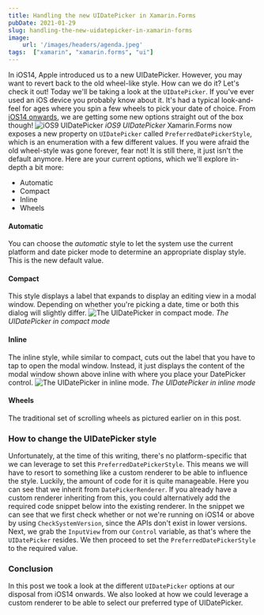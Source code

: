 ```yaml
---
title: Handling the new UIDatePicker in Xamarin.Forms
pubDate: 2021-01-29
slug: handling-the-new-uidatepicker-in-xamarin-forms
image: 
    url: '/images/headers/agenda.jpeg'
tags:  ["xamarin", "xamarin.forms", "ui"]
---
```

In iOS14, Apple introduced us to a new UIDatePicker. However, you may want to revert back to the old wheel-like style. How can we do it? Let's check it out!
Today we'll be taking a look at the `UIDatePicker`. If you've ever used an iOS device you probably know about it. It's had a typical look-and-feel for ages where you spin a few wheels to pick your date of choice. From [iOS14 onwards](https://developer.apple.com/documentation/swiftui/datepickerstyle), we are getting some new options straight out of the box though!
![iOS9 UIDatePicker](https://3.bp.blogspot.com/-k8aC-bniLR0/VvYrwbR4msI/AAAAAAAAAXU/HaG7JmBszPUpYbTm8hrCreaVi6ET74bSg/s1600/Screen%2BShot%2B2016-03-26%2Bat%2B11.56.32%2BAM.png)
*iOS9 UIDatePicker*
Xamarin.Forms now exposes a new property on `UIDatePicker` called `PreferredDatePickerStyle`, which is an enumeration with a few different values. If you were afraid the old wheel-style was gone forever, fear not! It is still there, it just isn't the default anymore. Here are your current options, which we'll explore in-depth a bit more:
*   Automatic
*   Compact
*   Inline
*   Wheels
#### Automatic
You can choose the _automatic_ style to let the system use the current platform and date picker mode to determine an appropriate display style. This is the new default value.
#### Compact
This style displays a label that expands to display an editing view in a modal window. Depending on whether you're picking a date, time or both this dialog will slightly differ.
![The UIDatePicker in compact mode.](https://www.appcoda.com/wp-content/uploads/2020/09/date-picker-new-standalone.png)
*The UIDatePicker in compact mode*
#### Inline
The inline style, while similar to compact, cuts out the label that you have to tap to open the modal window. Instead, it just displays the content of the modal window shown above inline with where you place your DatePicker control.
![The UIDatePicker in inline mode.](https://www.appcoda.com/wp-content/uploads/2020/09/date-picker-inline.png)
*The UIDatePicker in inline mode*
#### Wheels
The traditional set of scrolling wheels as pictured earlier on in this post.
### How to change the UIDatePicker style
Unfortunately, at the time of this writing, there's no platform-specific that we can leverage to set this `PreferredDatePickerStyle`. This means we will have to resort to something like a custom renderer to be able to influence the style. Luckily, the amount of code for it is quite manageable.
Here you can see that we inherit from `DatePickerRenderer`. If you already have a custom renderer inheriting from this, you could alternatively add the required code snippet below into the existing renderer. In the snippet we can see that we first check whether or not we're running on iOS14 or above by using `CheckSystemVersion`, since the APIs don't exist in lower versions. Next, we grab the `InputView` from our `Control` variable, as that's where the `UIDatePicker` resides. We then proceed to set the `PreferredDatePickerStyle` to the required value.
### Conclusion
In this post we took a look at the different `UIDatePicker` options at our disposal from iOS14 onwards. We also looked at how we could leverage a custom renderer to be able to select our preferred type of UIDatePicker.
